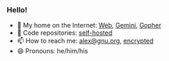 ### Hello!

- 🏡 My home on the Internet:
    [Web](https://alexschroeder.ch/),
	[Gemini](gemini://alexschroeder.ch/),
	[Gopher](gopher://alexschroeder.ch/)
- 🎡 Code repositories: [self-hosted](https://alexschroeder.ch/cgit/)
- 📫 How to reach me: [alex@gnu.org](mailto:alex@gnu.org),
    [encrypted](https://keyoxide.org/hkp/alex%40alexschroeder.ch)
- 😄 Pronouns: he/him/his
